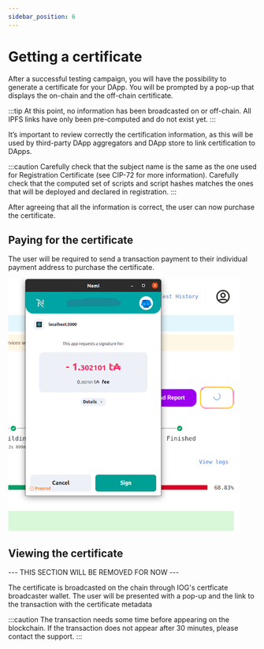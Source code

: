 ```yaml
---
sidebar_position: 6
---
```


# Getting a certificate
After a successful testing campaign, you will have the possibility to generate a certificate for your DApp. You will be prompted by a pop-up that displays the on-chain and the off-chain certificate. 

:::tip
At this point, no information has been broadcasted on or off-chain. All IPFS links have only been pre-computed and do not exist yet.
:::


It’s important to review correctly the certification information, as this will be used by third-party DApp aggregators and DApp store to link certification to DApps.


:::caution
Carefully check that the subject name is the same as the one used for Registration Certificate (see CIP-72 for more information).
Carefully check that the computed set of scripts and script hashes matches the ones that will be deployed and declared in registration.
:::

After agreeing that all the information is correct, the user can now purchase the certificate.

## Paying for the certificate
The user will be required to send a transaction payment to their individual payment address to purchase the certificate. 

![](./img/screenshots/paycertificate.png)


## Viewing the certificate
--- THIS SECTION WILL BE REMOVED FOR NOW ---

The certificate is broadcasted on the chain through IOG's certficate broadcaster wallet. The user will be presented with a pop-up and the link to the transaction with the certificate metadata


:::caution
The transaction needs some time before appearing on the blockchain. If the transaction does not appear after 30 minutes, please contact the support.
:::

